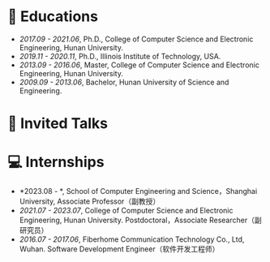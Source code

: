 
# 📖 Educations
- *2017.09 - 2021.06*, Ph.D., College of Computer Science and Electronic Engineering, Hunan University.
- *2019.11 - 2020.11*, Ph.D., Illinois Institute of Technology, USA.
- *2013.09 - 2016.06*, Master, College of Computer Science and Electronic Engineering, Hunan University.
- *2009.09 - 2013.06*, Bachelor, Hunan University of Science and Engineering.

# 💬 Invited Talks


# 💻 Internships
- *2023.08 -   *, School of Computer Engineering and Science，Shanghai University, Associate Professor（副教授）
- *2021.07 - 2023.07*, College of Computer Science and Electronic Engineering, Hunan University. Postdoctoral，Associate Researcher（副研究员）
- *2016.07 - 2017.06*, Fiberhome Communication Technology Co., Ltd, Wuhan. Software Development Engineer（软件开发工程师）

